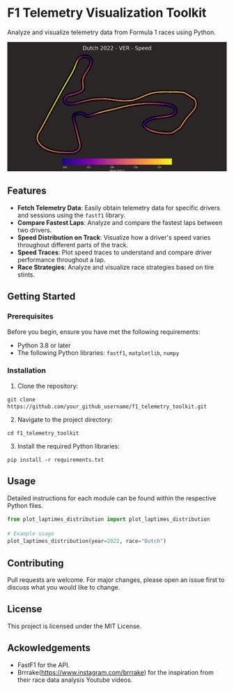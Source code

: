 
# F1 Telemetry Visualization Toolkit

Analyze and visualize telemetry data from Formula 1 races using Python.

![Telemetry Visualization Sample](https://github.com/dandili/f1_analysis/blob/master/images/2022%20Dutch%20GP%20-%20Verstappen%20Fastest%20Lap.png?raw=true)  

## Features

- **Fetch Telemetry Data**: Easily obtain telemetry data for specific drivers and sessions using the `fastf1` library.
- **Compare Fastest Laps**: Analyze and compare the fastest laps between two drivers.
- **Speed Distribution on Track**: Visualize how a driver's speed varies throughout different parts of the track.
- **Speed Traces**: Plot speed traces to understand and compare driver performance throughout a lap.
- **Race Strategies**: Analyze and visualize race strategies based on tire stints.

## Getting Started

### Prerequisites

Before you begin, ensure you have met the following requirements:

- Python 3.8 or later
- The following Python libraries: `fastf1`, `matplotlib`, `numpy`

### Installation

1. Clone the repository:

```
git clone https://github.com/your_github_username/f1_telemetry_toolkit.git
```

2. Navigate to the project directory:

```
cd f1_telemetry_toolkit
```

3. Install the required Python libraries:

```
pip install -r requirements.txt
```

## Usage

Detailed instructions for each module can be found within the respective Python files.

```python
from plot_laptimes_distribution import plot_laptimes_distribution

# Example usage
plot_laptimes_distribution(year=2022, race="Dutch")
```

## Contributing

Pull requests are welcome. For major changes, please open an issue first to discuss what you would like to change.

## License

This project is licensed under the MIT License.

## Ackowledgements

* FastF1 for the API.
* Brrrake(https://www.instagram.com/brrrake) for the inspiration from their race data analysis Youtube videos.

